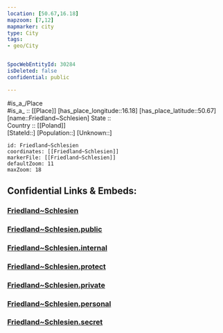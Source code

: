 ```yaml
---
location: [50.67,16.18] 
mapzoom: [7,12] 
mapmarker: city 
type: City
tags:
- geo/City


SpocWebEntityId: 30284
isDeleted: false
confidential: public

---
```

#is_a_/Place  
#is_a_ :: [[Place]] 
[has_place_longitude::16.18] 
[has_place_latitude::50.67] 
[name::Friedland~Schlesien] 
State ::  
Country :: [[Poland]]  
[StateId::] 
[Population::] 
[Unknown::] 


```leaflet
id: Friedland~Schlesien
coordinates: [[Friedland~Schlesien]] 
markerFile: [[Friedland~Schlesien]] 
defaultZoom: 11 
maxZoom: 18
```


## Confidential Links & Embeds: 

### [Friedland~Schlesien](/_Standards/Earth/Continent/Europe/Europe~East/Poland/Provinces~Poland/Lower_Silesian/City/Friedland~Schlesien.md) 

### [Friedland~Schlesien.public](/_public/Earth/Continent/Europe/Europe~East/Poland/Provinces~Poland/Lower_Silesian/City/Friedland~Schlesien.public.md) 

### [Friedland~Schlesien.internal](/_internal/Earth/Continent/Europe/Europe~East/Poland/Provinces~Poland/Lower_Silesian/City/Friedland~Schlesien.internal.md) 

### [Friedland~Schlesien.protect](/_protect/Earth/Continent/Europe/Europe~East/Poland/Provinces~Poland/Lower_Silesian/City/Friedland~Schlesien.protect.md) 

### [Friedland~Schlesien.private](/_private/Earth/Continent/Europe/Europe~East/Poland/Provinces~Poland/Lower_Silesian/City/Friedland~Schlesien.private.md) 

### [Friedland~Schlesien.personal](/_personal/Earth/Continent/Europe/Europe~East/Poland/Provinces~Poland/Lower_Silesian/City/Friedland~Schlesien.personal.md) 

### [Friedland~Schlesien.secret](/_secret/Earth/Continent/Europe/Europe~East/Poland/Provinces~Poland/Lower_Silesian/City/Friedland~Schlesien.secret.md)

